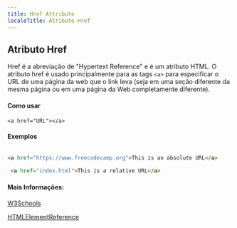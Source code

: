 ```yaml
---
title: Href Attribute
localeTitle: Atributo Href
---
```

## Atributo Href

Href é a abreviação de "Hypertext Reference" e é um atributo HTML. O atributo href é usado principalmente para as tags `<a>` para especificar o URL de uma página da web que o link leva (seja em uma seção diferente da mesma página ou em uma página da Web completamente diferente).

#### Como usar

`<a href="URL"></a>`

#### Exemplos

```html

<a href="https://www.freecodecamp.org">This is an absolute URL</a> 
 
 <a href="index.html">This is a relative URL</a> 
```

#### Mais Informações:

[W3Schools](https://www.w3schools.com/tags/att_href.asp)

[HTMLElementReference](https://developer.mozilla.org/en-US/docs/Web/HTML/Element/a)